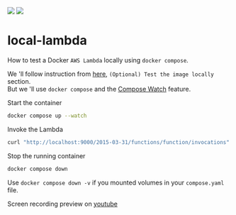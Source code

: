 
![](https://img.shields.io/badge/Docker-808080?logo=docker&logoSize=auto)
![](https://img.shields.io/badge/-AWS%20Lambda-FF9900?style=flat-square&logo=AWS%20Lambda&logoColor=white)

# local-lambda
How to test a Docker `AWS Lambda` locally using `docker compose`.

We 'll follow instruction from [here](https://docs.aws.amazon.com/lambda/latest/dg/python-image.html#python-image-instructions), `(Optional) Test the image locally` section.  
But we 'll use `docker compose` and the [Compose Watch](https://docs.docker.com/compose/file-watch/) feature.  

Start the container
```sh
docker compose up --watch
```
Invoke the Lambda
```sh
curl "http://localhost:9000/2015-03-31/functions/function/invocations" -d '{}'
```
Stop the running container
```sh
docker compose down
```
Use `docker compose down -v` if you mounted volumes in your `compose.yaml` file.

Screen recording preview on [youtube](https://youtu.be/1h9-kPMH5Xw?si=nlN7ksPoZMKhyvme)
